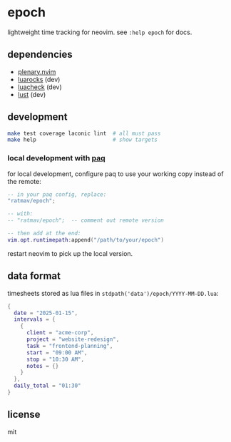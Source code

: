 # epoch

lightweight time tracking for neovim. see `:help epoch` for docs.

## dependencies

- [plenary.nvim](https://github.com/nvim-lua/plenary.nvim)
- [luarocks](https://luarocks.org/) (dev)
- [luacheck](https://luarocks.org/modules/lunarmodules/luacheck) (dev)
- [lust](https://luarocks.org/modules/luarocks/lust) (dev)

## development

```bash
make test coverage laconic lint  # all must pass
make help                        # show targets
```

### local development with [paq](https://github.com/savq/paq-nvim)

for local development, configure paq to use your working copy instead of the remote:

```lua
-- in your paq config, replace:
"ratmav/epoch";

-- with:
-- "ratmav/epoch";  -- comment out remote version

-- then add at the end:
vim.opt.runtimepath:append("/path/to/your/epoch")
```

restart neovim to pick up the local version.

## data format

timesheets stored as lua files in `stdpath('data')/epoch/YYYY-MM-DD.lua`:

```lua
{
  date = "2025-01-15",
  intervals = {
    {
      client = "acme-corp",
      project = "website-redesign",
      task = "frontend-planning",
      start = "09:00 AM",
      stop = "10:30 AM",
      notes = {}
    }
  },
  daily_total = "01:30"
}
```

## license

mit
